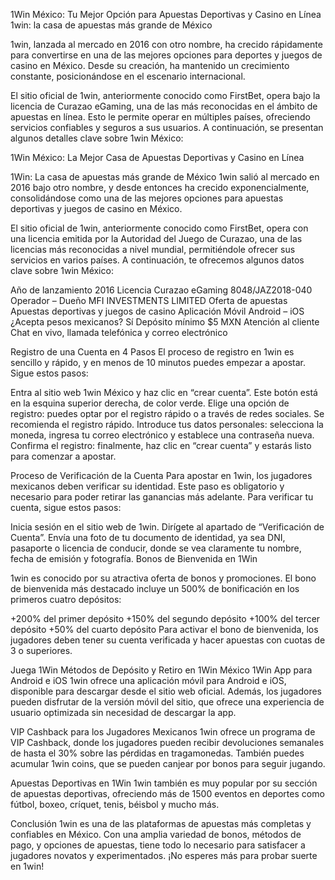 
1Win México: Tu Mejor Opción para Apuestas Deportivas y Casino en Línea
1win: la casa de apuestas más grande de México

1win, lanzada al mercado en 2016 con otro nombre, ha crecido rápidamente para convertirse en una de las mejores opciones para deportes y juegos de casino en México. Desde su creación, ha mantenido un crecimiento constante, posicionándose en el escenario internacional.

El sitio oficial de 1win, anteriormente conocido como FirstBet, opera bajo la licencia de Curazao eGaming, una de las más reconocidas en el ámbito de apuestas en línea. Esto le permite operar en múltiples países, ofreciendo servicios confiables y seguros a sus usuarios. A continuación, se presentan algunos detalles clave sobre 1win México:

1Win México: La Mejor Casa de Apuestas Deportivas y Casino en Línea


1Win: La casa de apuestas más grande de México
1win salió al mercado en 2016 bajo otro nombre, y desde entonces ha crecido exponencialmente, consolidándose como una de las mejores opciones para apuestas deportivas y juegos de casino en México.

El sitio oficial de 1win, anteriormente conocido como FirstBet, opera con una licencia emitida por la Autoridad del Juego de Curazao, una de las licencias más reconocidas a nivel mundial, permitiéndole ofrecer sus servicios en varios países. A continuación, te ofrecemos algunos datos clave sobre 1win México:

Año de lanzamiento	2016
Licencia	Curazao eGaming 8048/JAZ2018-040
Operador – Dueño	MFI INVESTMENTS LIMITED
Oferta de apuestas	Apuestas deportivas y juegos de casino
Aplicación Móvil	Android – iOS
¿Acepta pesos mexicanos?	Sí
Depósito mínimo	$5 MXN
Atención al cliente	Chat en vivo, llamada telefónica y correo electrónico


Registro de una Cuenta en 4 Pasos
El proceso de registro en 1win es sencillo y rápido, y en menos de 10 minutos puedes empezar a apostar. Sigue estos pasos:

Entra al sitio web 1win México y haz clic en “crear cuenta”. Este botón está en la esquina superior derecha, de color verde.
Elige una opción de registro: puedes optar por el registro rápido o a través de redes sociales. Se recomienda el registro rápido.
Introduce tus datos personales: selecciona la moneda, ingresa tu correo electrónico y establece una contraseña nueva.
Confirma el registro: finalmente, haz clic en “crear cuenta” y estarás listo para comenzar a apostar.


Proceso de Verificación de la Cuenta
Para apostar en 1win, los jugadores mexicanos deben verificar su identidad. Este paso es obligatorio y necesario para poder retirar las ganancias más adelante. Para verificar tu cuenta, sigue estos pasos:

Inicia sesión en el sitio web de 1win.
Dirígete al apartado de “Verificación de Cuenta”.
Envía una foto de tu documento de identidad, ya sea DNI, pasaporte o licencia de conducir, donde se vea claramente tu nombre, fecha de emisión y fotografía.
Bonos de Bienvenida en 1Win

1win es conocido por su atractiva oferta de bonos y promociones. El bono de bienvenida más destacado incluye un 500% de bonificación en los primeros cuatro depósitos:

+200% del primer depósito
+150% del segundo depósito
+100% del tercer depósito
+50% del cuarto depósito
Para activar el bono de bienvenida, los jugadores deben tener su cuenta verificada y hacer apuestas con cuotas de 3 o superiores.

Juega 1Win
Métodos de Depósito y Retiro en 1Win México
1Win App para Android e iOS
1win ofrece una aplicación móvil para Android e iOS, disponible para descargar desde el sitio web oficial. Además, los jugadores pueden disfrutar de la versión móvil del sitio, que ofrece una experiencia de usuario optimizada sin necesidad de descargar la app.

VIP Cashback para los Jugadores Mexicanos
1win ofrece un programa de VIP Cashback, donde los jugadores pueden recibir devoluciones semanales de hasta el 30% sobre las pérdidas en tragamonedas. También puedes acumular 1win coins, que se pueden canjear por bonos para seguir jugando.

Apuestas Deportivas en 1Win
1win también es muy popular por su sección de apuestas deportivas, ofreciendo más de 1500 eventos en deportes como fútbol, boxeo, críquet, tenis, béisbol y mucho más.

Conclusión
1win es una de las plataformas de apuestas más completas y confiables en México. Con una amplia variedad de bonos, métodos de pago, y opciones de apuestas, tiene todo lo necesario para satisfacer a jugadores novatos y experimentados. ¡No esperes más para probar suerte en 1win!

